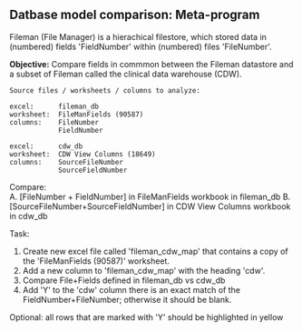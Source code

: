 
## Datbase model comparison: Meta-program

Fileman (File Manager) is a hierachical filestore, which stored data in  (numbered) fields 'FieldNumber' within (numbered) files 'FileNumber'.

__Objective:__ Compare fields in commmon between the Fileman datastore and a subset of Fileman called the clinical data warehouse (CDW).

```text
Source files / worksheets / columns to analyze:

excel:      fileman_db
worksheet:  FileManFields (90587)
columns:    FileNumber
            FieldNumber

excel:      cdw_db
worksheet:  CDW View Columns (18649)
columns:    SourceFileNumber
            SourceFieldNumber
```

Compare:  
A. [FileNumber + FieldNumber] in FileManFields workbook in fileman_db
B. [SourceFileNumber+SourceFieldNumber] in CDW View Columns workbook in cdw_db

Task:
1. Create new excel file called 'fileman_cdw_map' that contains a copy of the 'FileManFields (90587)' worksheet.  
2. Add a new column to 'fileman_cdw_map'  with the heading 'cdw'.   
3. Compare File+Fields defined in fileman_db vs cdw_db
4. Add 'Y' to the 'cdw' column there is an exact match of the FieldNumber+FileNumber; otherwise it should be blank.

Optional: all rows that are marked with 'Y' should be highlighted in yellow


